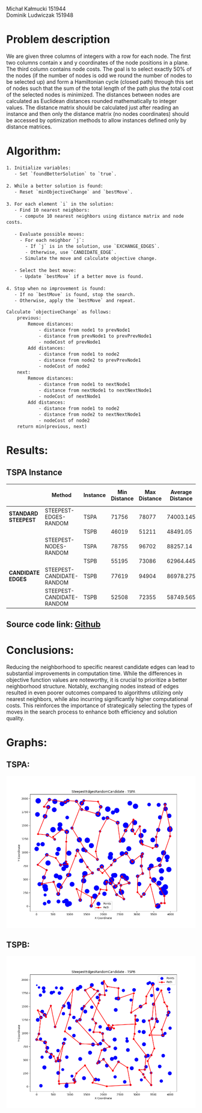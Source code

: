 Michał Kałmucki 151944 \
Dominik Ludwiczak 151948

# Problem description

We are given three columns of integers with a row for each node. The first two columns contain x
and y coordinates of the node positions in a plane. The third column contains node costs. The goal is
to select exactly 50% of the nodes (if the number of nodes is odd we round the number of nodes to
be selected up) and form a Hamiltonian cycle (closed path) through this set of nodes such that the
sum of the total length of the path plus the total cost of the selected nodes is minimized.
The distances between nodes are calculated as Euclidean distances rounded mathematically to
integer values. The distance matrix should be calculated just after reading an instance and then only
the distance matrix (no nodes coordinates) should be accessed by optimization methods to allow
instances defined only by distance matrices.

# Algorithm:

```
1. Initialize variables:
   - Set `foundBetterSolution` to `true`.

2. While a better solution is found:
   - Reset `minObjectiveChange` and `bestMove`.

3. For each element `i` in the solution:
   - Find 10 nearest neighbors:
     - compute 10 nearest neighbors using distance matrix and node costs.

   - Evaluate possible moves:
     - For each neighbor `j`:
       - If `j` is in the solution, use `EXCHANGE_EDGES`.
       - Otherwise, use `CANDIDATE_EDGE`.
     - Simulate the move and calculate objective change.

   - Select the best move:
     - Update `bestMove` if a better move is found.

4. Stop when no improvement is found:
   - If no `bestMove` is found, stop the search.
   - Otherwise, apply the `bestMove` and repeat.
```

```
Calculate `objectiveChange` as follows:
    previous:
        Remove distances:
            - distance from node1 to prevNode1
            - distance from prevNode1 to prevPrevNode1
            - nodeCost of prevNode1
        Add distances:
            - distance from node1 to node2
            - distance from node2 to prevPrevNode1
            - nodeCost of node2
    next:
        Remove distances:
            - distance from node1 to nextNode1
            - distance from nextNode1 to nextNextNode1
            - nodeCost of nextNode1
        Add distances:
            - distance from node1 to node2
            - distance from node2 to nextNextNode1
            - nodeCost of node2
    return min(previous, next)
```

# Results:

## TSPA Instance

|                       | Method                    | Instance | Min Distance | Max Distance | Average Distance | Execution Time (ms) |
| --------------------- | ------------------------- | -------- | ------------ | ------------ | ---------------- | ------------------- |
| **STANDARD STEEPEST** | STEEPEST-EDGES-RANDOM     | TSPA     | 71756        | 78077        | 74003.145        | 86739               |
|                       |                           | TSPB     | 46019        | 51211        | 48491.05         | 96498               |
|                       | STEEPEST-NODES-RANDOM     | TSPA     | 78755        | 96702        | 88257.14         | 108331              |
|                       |                           | TSPB     | 55195        | 73086        | 62964.445        | 110889              |
| **CANDIDATE EDGES**   | STEEPEST-CANDIDATE-RANDOM | TSPB     | 77619        | 94904        | 86978.275        | 5151                |
|                       | STEEPEST-CANDIDATE-RANDOM | TSPB     | 52508        | 72355        | 58749.565        | 4985                |

## Source code link: [Github](https://github.com/DominikLudwiczak/Evolutionary-computing/tree/main)

# Conclusions:

Reducing the neighborhood to specific nearest candidate edges can lead to substantial improvements in computation time. While the differences in objective function values are noteworthy, it is crucial to prioritize a better neighborhood structure. Notably, exchanging nodes instead of edges resulted in even poorer outcomes compared to algorithms utilizing only nearest neighbors, while also incurring significantly higher computational costs. This reinforces the importance of strategically selecting the types of moves in the search process to enhance both efficiency and solution quality.

# Graphs:

## TSPA:

![IMG](SteepestEdgesRandomCandidate%20-%20TSPA.png)

## TSPB:

![IMG](SteepestEdgesRandomCandidate%20-%20TSPB.png)
